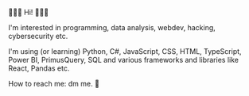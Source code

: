 👾👾👾 Hi! 👾👾👾

I'm interested in programming, data analysis, webdev, hacking, cybersecurity etc. 

I'm using (or learning) Python, C#, JavaScript, CSS, HTML, TypeScript, Power BI, PrimusQuery, SQL and various frameworks and libraries like React, Pandas etc.  

How to reach me: dm me. 💾
